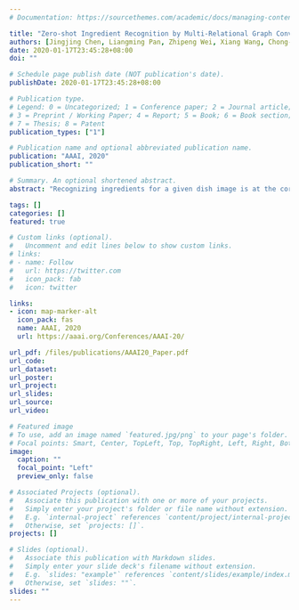 ```yaml
---
# Documentation: https://sourcethemes.com/academic/docs/managing-content/

title: "Zero-shot Ingredient Recognition by Multi-Relational Graph Convolutional Network"
authors: [Jingjing Chen, Liangming Pan, Zhipeng Wei, Xiang Wang, Chong-Wah Ngo, Tat-Seng Chua]
date: 2020-01-17T23:45:28+08:00
doi: ""

# Schedule page publish date (NOT publication's date).
publishDate: 2020-01-17T23:45:28+08:00

# Publication type.
# Legend: 0 = Uncategorized; 1 = Conference paper; 2 = Journal article;
# 3 = Preprint / Working Paper; 4 = Report; 5 = Book; 6 = Book section;
# 7 = Thesis; 8 = Patent
publication_types: ["1"]

# Publication name and optional abbreviated publication name.
publication: "AAAI, 2020"
publication_short: ""

# Summary. An optional shortened abstract.
abstract: "Recognizing ingredients for a given dish image is at the core of automatic dietary assessment, attracting increasing attention from both industry and academia. Nevertheless, the task is challenging due to the difficulty of collecting and labeling sufficient training data. On one hand, there are hundred thousands of food ingredients in the world, ranging from the common to rare. Collecting training samples for all of the ingredient categories is difficult. On the other hand, as the ingredient appearances exhibit huge visual variance during the food preparation, it requires to collect the training samples under different cooking and cutting methods for robust recognition. Since obtaining sufficient fully annotated training data is not easy, a more practical way of scaling up the recognition is to develop models that are capable of recognizing unseen ingredients. Therefore, in this paper, we target the problem of ingredient recognition with zero training samples. More specifically, we introduce multi-relational GCN (graph convolutional network) that integrates ingredient hirerarchy, attribute as well as co-occurrence for zero-shot ingredient recognition. Extensive experiments on both Chinese and Japanese food datasets are performed to demonstrate the superior performance of multi-relational GCN and shed light on zero-shot ingredients recognition."

tags: []
categories: []
featured: true

# Custom links (optional).
#   Uncomment and edit lines below to show custom links.
# links:
# - name: Follow
#   url: https://twitter.com
#   icon_pack: fab
#   icon: twitter

links:
- icon: map-marker-alt
  icon_pack: fas
  name: AAAI, 2020
  url: https://aaai.org/Conferences/AAAI-20/

url_pdf: /files/publications/AAAI20_Paper.pdf
url_code:
url_dataset:
url_poster:
url_project:
url_slides:
url_source:
url_video:

# Featured image
# To use, add an image named `featured.jpg/png` to your page's folder. 
# Focal points: Smart, Center, TopLeft, Top, TopRight, Left, Right, BottomLeft, Bottom, BottomRight.
image:
  caption: ""
  focal_point: "Left"
  preview_only: false

# Associated Projects (optional).
#   Associate this publication with one or more of your projects.
#   Simply enter your project's folder or file name without extension.
#   E.g. `internal-project` references `content/project/internal-project/index.md`.
#   Otherwise, set `projects: []`.
projects: []

# Slides (optional).
#   Associate this publication with Markdown slides.
#   Simply enter your slide deck's filename without extension.
#   E.g. `slides: "example"` references `content/slides/example/index.md`.
#   Otherwise, set `slides: ""`.
slides: ""
---
```

